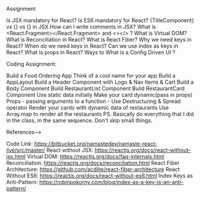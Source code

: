 Assignment


Is JSX mandatory for React?
Is ES6 mandatory for React?
{TitleComponent} vs {<TitleComponent/>} vs {<TitleComponent></TitleComponent>} in JSX
How can I write comments in JSX?
What is <React.Fragment></React.Fragment> and <></> ?
What is Virtual DOM?
What is Reconciliation in React?
What is React Fiber?
Why we need keys in React? When do we need keys in React?
Can we use index as keys in React?
What is props in React? Ways to
What is a Config Driven UI ?


Coding Assignment:

Build a Food Ordering App
Think of a cool name for your app
Build a AppLayout
Build a Header Component with Logo & Nav Items & Cart
Build a Body Component
Build RestaurantList Component
Build RestaurantCard Component
Use static data initially
Make your card dynamic(pass in props)
Props - passing arguments to a function - Use Destructuring & Spread operator
Render your cards with dynamic data of restaurants
Use Array.map to render all the restaurants
PS. Basically do everything that I did in the class, in the same sequence. Don't skip small things.

References-->

Code Link: https://bitbucket.org/namastedev/namaste-react-live/src/master/
React without JSX: https://reactjs.org/docs/react-without-jsx.html
Virtual DOM: https://reactjs.org/docs/faq-internals.html
Reconciliation: https://reactjs.org/docs/reconciliation.html
React Fiber Architecture: https://github.com/acdlite/react-fiber-architecture
React Without ES6: https://reactjs.org/docs/react-without-es6.html
Index Keys as Anti-Pattern: https://robinpokorny.com/blog/index-as-a-key-is-an-anti-pattern/
